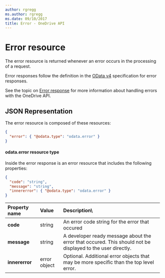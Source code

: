 ```yaml
---
author: rgregg
ms.author: rgregg
ms.date: 09/10/2017
title: Error - OneDrive API
---
```

# Error resource

The error resource is returned whenever an error occurs in the processing
of a request.

Error responses follow the definition in the
[OData v4](http://docs.oasis-open.org/odata/odata-json-format/v4.0/os/odata-json-format-v4.0-os.html#_Toc372793091)
specification for error responses.

See the topic on [Error response](../concepts/errors.md) for more information about
handling errors with the OneDrive API.

## JSON Representation

The error resource is composed of these resources:

<!-- { "blockType": "resource", "@odata.type": "microsoft.graph.error" } -->
```json
{
  "error": { "@odata.type": "odata.error" }  
}
```

#### odata.error resource type

Inside the error response is an error resource that includes the following
properties:

<!-- { "blockType": "resource", "@odata.type": "odata.error", "optionalProperties": [ "target", "details", "innererror"] } -->
```json
{
  "code": "string",
  "message": "string",
  "innererror": { "@odata.type": "odata.error" }
}
```

| Property name  | Value                  | Description\                                                                                               |
|:---------------|:-----------------------|:-----------------------------------------------------------------------------------------------------------|
| **code**       | string                 | An error code string for the error that occured                                                            |
| **message**    | string                 | A developer ready message about the error that occured. This should not be displayed to the user directly. |
| **innererror** | error object           | Optional. Additional error objects that may be more specific than the top level error.                     |


<!-- {
  "type": "#page.annotation",
  "description": "OneDrive API error resource definition.",
  "keywords": "onedrive,api,error,resource",
  "section": "documentation",
  "tocPath": "Resources/Error"
} -->
